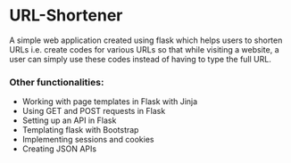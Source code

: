 # URL-Shortener

A simple web application created using flask which helps users to shorten URLs i.e. create codes for various URLs so that while visiting a website, a user can simply use these codes instead of having to type the full URL.

### Other functionalities:

- Working with page templates in Flask with Jinja
- Using GET and POST requests in Flask
- Setting up an API in Flask
- Templating flask with Bootstrap
- Implementing sessions and cookies
- Creating JSON APIs

